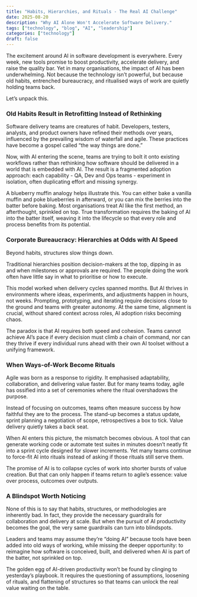 ```yaml
---
title: "Habits, Hierarchies, and Rituals - The Real AI Challenge"
date: 2025-08-20
description: "Why AI Alone Won't Accelerate Software Delivery."
tags: ["technology", "blog", "AI", "leadership"]
categories: ["technology"]
draft: false
---
```

The excitement around AI in software development is everywhere. Every week, new tools promise to boost productivity, accelerate delivery, and raise the quality bar. Yet in many organisations, the impact of AI has been underwhelming. Not because the technology isn’t powerful, but because old habits, entrenched bureaucracy, and ritualised ways of work are quietly holding teams back.

Let’s unpack this.

### Old Habits Result in Retrofitting Instead of Rethinking

Software delivery teams are creatures of habit. Developers, testers, analysts, and product owners have refined their methods over years, influenced by the prevailing wisdom of waterfall and agile. These practices have become a gospel called “the way things are done.”

Now, with AI entering the scene, teams are trying to bolt it onto existing workflows rather than rethinking how software should be delivered in a world that is embedded with AI. The result is a fragmented adoption approach: each capability -  QA, Dev and Ops teams - experiment in isolation, often duplicating effort and missing synergy.

A blueberry muffin analogy helps illustrate this. You can either bake a vanilla muffin and poke blueberries in afterward, or you can mix the berries into the batter before baking. Most organisations treat AI like the first method, an afterthought, sprinkled on top. True transformation requires the baking of AI into the batter itself, weaving it into the lifecycle so that every role and process benefits from its potential.

### Corporate Bureaucracy: Hierarchies at Odds with AI Speed

Beyond habits, structures slow things down.

​Traditional hierarchies position decision-makers at the top, dipping in as and when milestones or approvals are required. The people doing the work often have little say in what to prioritise or how to execute.

This model worked when delivery cycles spanned months. But AI thrives in environments where ideas, experiments, and adjustments happen in hours, not weeks. Prompting, prototyping, and iterating require decisions close to the ground and teams with greater autonomy. At the same time, alignment is crucial,  without shared context across roles, AI adoption risks becoming chaos.

The paradox is that AI requires both speed and cohesion. Teams cannot achieve AI’s pace if every decision must climb a chain of command, nor can they thrive if every individual runs ahead with their own AI toolset without a unifying framework.

### When Ways-of-Work Become Rituals

Agile was born as a response to rigidity. It emphasised adaptability, collaboration, and delivering value faster. But for many teams today, agile has ossified into a set of ceremonies where the ritual overshadows the purpose.

Instead of focusing on outcomes, teams often measure success by how faithful they are to the process. The stand-up becomes a status update, sprint planning a negotiation of scope, retrospectives a box to tick. Value delivery quietly takes a back seat.

When AI enters this picture, the mismatch becomes obvious. A tool that can generate working code or automate test suites in minutes doesn’t neatly fit into a sprint cycle designed for slower increments. Yet many teams continue to force-fit AI into rituals instead of asking if those rituals still serve them.

The promise of AI is to collapse cycles of work into shorter bursts of value creation. But that can only happen if teams return to agile’s essence: value over process, outcomes over outputs.

### A Blindspot Worth Noticing

None of this is to say that habits, structures, or methodologies are inherently bad. In fact, they provide the necessary guardrails for collaboration and delivery at scale. But when the pursuit of AI productivity becomes the goal, the very same guardrails can turn into blindspots.

Leaders and teams may assume they’re “doing AI” because tools have been added into old ways of working, while missing the deeper opportunity: to reimagine how software is conceived, built, and delivered when AI is part of the batter, not sprinkled on top.

The golden egg of AI-driven productivity won’t be found by clinging to yesterday’s playbook. It requires the questioning of assumptions, loosening of rituals, and flattening of structures so that teams can unlock the real value waiting on the table.